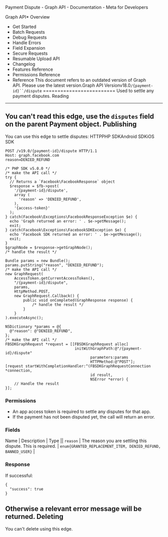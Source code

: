 Payment Dispute - Graph API - Documentation - Meta for Developers

Graph API* Overview
* Get Started
* Batch Requests
* Debug Requests
* Handle Errors
* Field Expansion
* Secure Requests
* Resumable Upload API
* Changelog
* Features Reference
* Permissions Reference
* Reference
This document refers to an outdated version of Graph API. Please use the latest version.Graph API Versionv18.0`/{payment-id}``/dispute`
=========================
Used to settle any payment disputes.
Reading
-------
You can't read this edge, use the `disputes` field on the parent Payment object.
Publishing
----------
You can use this edge to settle disputes:
HTTPPHP SDKAndroid SDKiOS SDK
```
POST /v19.0/{payment-id}/dispute HTTP/1.1
Host: graph.facebook.com
reason=DENIED_REFUND
```
```
/* PHP SDK v5.0.0 */
/* make the API call */
try {
  // Returns a `Facebook\FacebookResponse` object
  $response = $fb->post(
    '/{payment-id}/dispute',
    array (
      'reason' => 'DENIED_REFUND',
    ),
    '{access-token}'
  );
} catch(Facebook\Exceptions\FacebookResponseException $e) {
  echo 'Graph returned an error: ' . $e->getMessage();
  exit;
} catch(Facebook\Exceptions\FacebookSDKException $e) {
  echo 'Facebook SDK returned an error: ' . $e->getMessage();
  exit;
}
$graphNode = $response->getGraphNode();
/* handle the result */
```
```
Bundle params = new Bundle();
params.putString("reason", "DENIED_REFUND");
/* make the API call */
new GraphRequest(
    AccessToken.getCurrentAccessToken(),
    "/{payment-id}/dispute",
    params,
    HttpMethod.POST,
    new GraphRequest.Callback() {
        public void onCompleted(GraphResponse response) {
            /* handle the result */
        }
    }
).executeAsync();
```
```
NSDictionary *params = @{
  @"reason": @"DENIED_REFUND",
};
/* make the API call */
FBSDKGraphRequest *request = [[FBSDKGraphRequest alloc]
                               initWithGraphPath:@"/{payment-id}/dispute"
                                      parameters:params
                                      HTTPMethod:@"POST"];
[request startWithCompletionHandler:^(FBSDKGraphRequestConnection *connection,
                                      id result,
                                      NSError *error) {
    // Handle the result
}];
```
### Permissions
* An app access token is required to settle any disputes for that app.
* If the payment has not been disputed yet, the call will return an error.
### Fields

Name
 | 
Description
 | 
Type
 || `reason` | The reason you are settling this dispute. This is required. | `enum{GRANTED_REPLACEMENT_ITEM, DENIED_REFUND, BANNED_USER}` |
### Response
If successful:

```
{
  "success": true
}
```
Otherwise a relevant error message will be returned.
Deleting
--------
You can't delete using this edge.